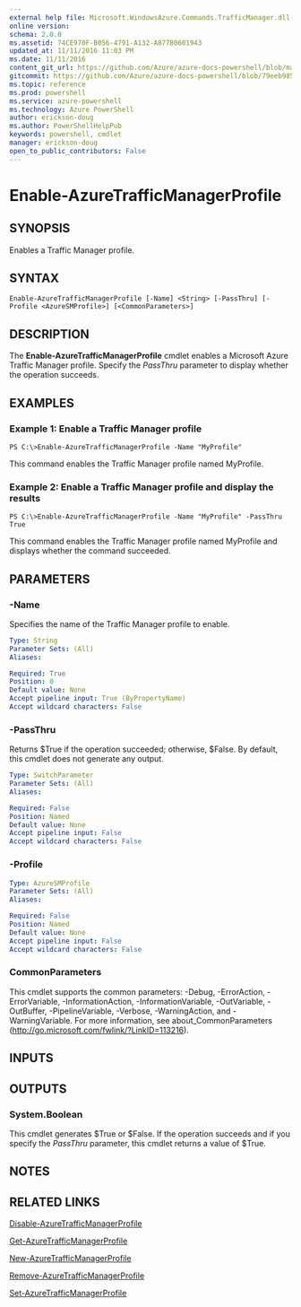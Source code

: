 ```yaml
---
external help file: Microsoft.WindowsAzure.Commands.TrafficManager.dll-Help.xml
online version: 
schema: 2.0.0
ms.assetid: 74CE970F-B056-4791-A132-A877B0601943
updated_at: 11/11/2016 11:03 PM
ms.date: 11/11/2016
content_git_url: https://github.com/Azure/azure-docs-powershell/blob/master/azureps-cmdlets-docs/ServiceManagement/Azure.TrafficManager/v3.0.0/Enable-AzureTrafficManagerProfile.md
gitcommit: https://github.com/Azure/azure-docs-powershell/blob/79eeb985ea480979357fb4695832a0c3d29a48bf/azureps-cmdlets-docs/ServiceManagement/Azure.TrafficManager/v3.0.0/Enable-AzureTrafficManagerProfile.md
ms.topic: reference
ms.prod: powershell
ms.service: azure-powershell
ms.technology: Azure PowerShell
author: erickson-doug
ms.author: PowerShellHelpPub
keywords: powershell, cmdlet
manager: erickson-doug
open_to_public_contributors: False
---
```


# Enable-AzureTrafficManagerProfile

## SYNOPSIS
Enables a Traffic Manager profile.

## SYNTAX

```
Enable-AzureTrafficManagerProfile [-Name] <String> [-PassThru] [-Profile <AzureSMProfile>] [<CommonParameters>]
```

## DESCRIPTION
The **Enable-AzureTrafficManagerProfile** cmdlet enables a Microsoft Azure Traffic Manager profile.
Specify the *PassThru* parameter to display whether the operation succeeds.

## EXAMPLES

### Example 1: Enable a Traffic Manager profile
```
PS C:\>Enable-AzureTrafficManagerProfile -Name "MyProfile"
```

This command enables the Traffic Manager profile named MyProfile.

### Example 2: Enable a Traffic Manager profile and display the results
```
PS C:\>Enable-AzureTrafficManagerProfile -Name "MyProfile" -PassThru
True
```

This command enables the Traffic Manager profile named MyProfile and displays whether the command succeeded.

## PARAMETERS

### -Name
Specifies the name of the Traffic Manager profile to enable.

```yaml
Type: String
Parameter Sets: (All)
Aliases: 

Required: True
Position: 0
Default value: None
Accept pipeline input: True (ByPropertyName)
Accept wildcard characters: False
```

### -PassThru
Returns $True if the operation succeeded; otherwise, $False.
By default, this cmdlet does not generate any output.

```yaml
Type: SwitchParameter
Parameter Sets: (All)
Aliases: 

Required: False
Position: Named
Default value: None
Accept pipeline input: False
Accept wildcard characters: False
```

### -Profile

```yaml
Type: AzureSMProfile
Parameter Sets: (All)
Aliases: 

Required: False
Position: Named
Default value: None
Accept pipeline input: False
Accept wildcard characters: False
```

### CommonParameters
This cmdlet supports the common parameters: -Debug, -ErrorAction, -ErrorVariable, -InformationAction, -InformationVariable, -OutVariable, -OutBuffer, -PipelineVariable, -Verbose, -WarningAction, and -WarningVariable. For more information, see about_CommonParameters (http://go.microsoft.com/fwlink/?LinkID=113216).

## INPUTS

## OUTPUTS

### System.Boolean
This cmdlet generates $True or $False.
If the operation succeeds and if you specify the *PassThru* parameter, this cmdlet returns a value of $True.

## NOTES

## RELATED LINKS

[Disable-AzureTrafficManagerProfile](xref:ServiceManagement/Azure.TrafficManager/v3.0.0/Disable-AzureTrafficManagerProfile.md)

[Get-AzureTrafficManagerProfile](xref:ServiceManagement/Azure.TrafficManager/v3.0.0/Get-AzureTrafficManagerProfile.md)

[New-AzureTrafficManagerProfile](xref:ServiceManagement/Azure.TrafficManager/v3.0.0/New-AzureTrafficManagerProfile.md)

[Remove-AzureTrafficManagerProfile](xref:ServiceManagement/Azure.TrafficManager/v3.0.0/Remove-AzureTrafficManagerProfile.md)

[Set-AzureTrafficManagerProfile](xref:ServiceManagement/Azure.TrafficManager/v3.0.0/Set-AzureTrafficManagerProfile.md)



